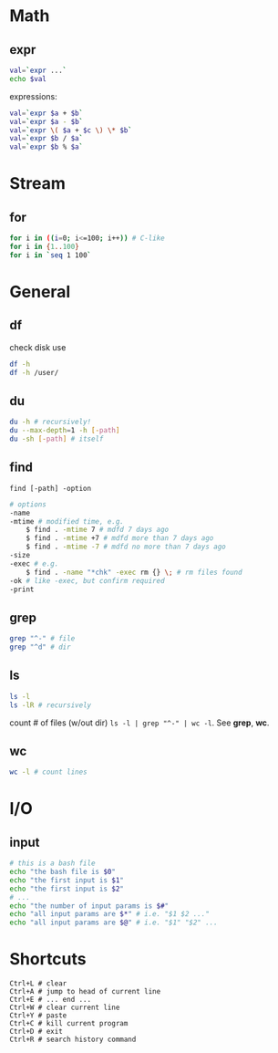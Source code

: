# Math
## expr
```bash
val=`expr ...`
echo $val
```
expressions:
```bash
val=`expr $a + $b`
val=`expr $a - $b`
val=`expr \( $a + $c \) \* $b`
val=`expr $b / $a`
val=`expr $b % $a`
```

# Stream
## for
```bash
for i in ((i=0; i<=100; i++)) # C-like
for i in {1..100}
for i in `seq 1 100`
```
# General
## df
check disk use
```bash
df -h
df -h /user/
```
## du
```bash
du -h # recursively!
du --max-depth=1 -h [-path]
du -sh [-path] # itself
```
## find
`find [-path] -option`

```bash
# options
-name 
-mtime # modified time, e.g.
    $ find . -mtime 7 # mdfd 7 days ago
    $ find . -mtime +7 # mdfd more than 7 days ago
    $ find . -mtime -7 # mdfd no more than 7 days ago
-size
-exec # e.g.
    $ find . -name "*chk" -exec rm {} \; # rm files found
-ok # like -exec, but confirm required
-print
```
## grep
```bash
grep "^-" # file
grep "^d" # dir
```
## ls

```bash
ls -l
ls -lR # recursively
```
count # of files (w/out dir) `ls -l | grep "^-" | wc -l`. See **grep**, **wc**.
## wc
```bash
wc -l # count lines
```
# I/O
## input
```bash
# this is a bash file
echo "the bash file is $0"
echo "the first input is $1"
echo "the first input is $2"
# ...
echo "the number of input params is $#"
echo "all input params are $*" # i.e. "$1 $2 ..."
echo "all input params are $@" # i.e. "$1" "$2" ...
```
# Shortcuts
```
Ctrl+L # clear
Ctrl+A # jump to head of current line
Ctrl+E # ... end ...
Ctrl+W # clear current line
Ctrl+Y # paste
Ctrl+C # kill current program
Ctrl+D # exit
Ctrl+R # search history command
```
